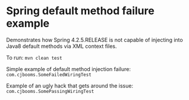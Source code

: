 # Spring default method failure example

Demonstrates how Spring 4.2.5.RELEASE is not capable of injecting into Java8 default methods via XML context files.

To run:
`mvn clean test`

Simple example of default method injection failure:
`com.cjbooms.SomeFailedWiringTest`

Example of an ugly hack that gets around the issue:
`com.cjbooms.SomePassingWiringTest`